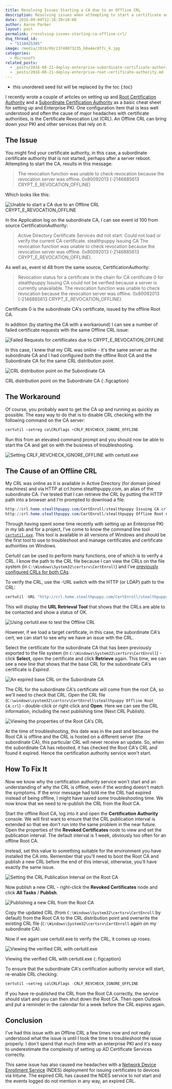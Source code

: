 ```yaml
---
title: Resolving Issues Starting a CA due to an Offline CRL
description: Resolving issues when attempting to start a certificate authority due to an offline CRL.
date: 2016-09-04T22:18:39+10:00
author: Aaron Parker
layout: post
permalink: /resolving-issues-starting-ca-offline-crl/
dsq_thread_id:
  - "5118425385"
image: /media/2016/09/13740073235_b8a4ec0ffc_k.jpg
categories:
  - Microsoft
related_posts:
  - _posts/2016-08-22-deploy-enterprise-subordinate-certificate-authority.md
  - _posts/2016-08-21-deploy-enterprise-root-certificate-authority.md
---
```

* this unordered seed list will be replaced by the toc
{:toc}

I recently wrote a couple of articles on setting up and [Root Certification Authority]({{site.baseurl}}/deploy-enterprise-root-certificate-authority/) and a [Subordinate Certification Authority]({{site.baseurl}}/deploy-enterprise-subordinate-certificate-authority/) as a basic cheat sheet for setting up and Enterprise PKI. One configuration item that is less well understood and often the cause of major headaches with certificate authorities, is the Certificate Revocation List (CRL). An Offline CRL can bring down your PKI and other services that rely on it.

## The Issue

You might find your certificate authority, in this case, a subordinate certificate authority that is not started, perhaps after a server reboot. Attempting to start the CA, results in this message:

> The revocation function was unable to check revocation because the revocation server was offline. 0x80092013 (-2146885613 CRYPT_E_REVOCATION_OFFLINE)

Which looks like this:

![Unable to start a CA due to an Offline CRL CRYPT_E_REVOCATION_OFFLINE]({{site.baseurl}}/media/2016/09/CRYPT_E_REVOCATION_OFFLINE.png)

In the Application log on the subordinate CA, I can see event id 100 from source CertificationAuthority:

> Active Directory Certificate Services did not start: Could not load or verify the current CA certificate.  stealthpuppy Issuing CA The revocation function was unable to check revocation because the revocation server was offline. 0x80092013 (-2146885613 CRYPT_E_REVOCATION_OFFLINE).

As well as, event id 48 from the same source, CertificationAuthority:

> Revocation status for a certificate in the chain for CA certificate 0 for stealthpuppy Issuing CA could not be verified because a server is currently unavailable.  The revocation function was unable to check revocation because the revocation server was offline. 0x80092013 (-2146885613 CRYPT_E_REVOCATION_OFFLINE).

Certificate 0 is the subordinate CA's certificate, issued by the offline Root CA.

In addition (by starting the CA with a workaround) I can see a number of failed certificate requests with the same Offline CRL issue:

![Failed Requests for certifiicates due to CRYPT_E_REVOCATION_OFFLINE]({{site.baseurl}}/media/2016/09/IssuingCAFailedRequests.png)

In this case, I knew that my CRL was online - it's the same server as the subordinate CA and I had configured both the offline Root CA and the Subordinate CA for the same CRL distribution point.

![CRL distribution point on the Subordinate CA]({{site.baseurl}}/media/2016/09/http-crl-issuingca.png)

CRL distribution point on the Subordinate CA
{:.figcaption}

## The Workaround

Of course, you probably want to get the CA up and running as quickly as possible. The easy way to do that is to disable CRL checking with the following command on the CA server:

```powershell
certutil –setreg ca\CRLFlags +CRLF_REVCHECK_IGNORE_OFFLINE
```

Run this from an elevated command prompt and you should now be able to start the CA and get on with the business of troubleshooting.

![Setting CRLF_REVCHECK_IGNORE_OFFLINE with certutil.exe]({{site.baseurl}}/media/2016/09/CRLF_REVCHECK_IGNORE_OFFLINE.png)

## The Cause of an Offline CRL

My CRL was online as it is available in Active Directory (for domain joined machines) and via HTTP at crl.home.stealthpuppy.com, an alias of the subordinate CA. I've tested that I can retrieve the CRL by putting the HTTP path into a browser and I'm prompted to download a file.

```powershell
http://crl.home.stealthpuppy.com/CertEnroll/stealthpuppy Issuing CA.crl
http://crl.home.stealthpuppy.com/CertEnroll/stealthpuppy Offline Root CA.crl
```

Through having spent some time recently with setting up an Enterprise PKI in my lab and for a project, I've come to know the command line tool [`certutil.exe`](https://technet.microsoft.com/en-us/library/cc732443(v=ws.11).aspx). This tool is available in all versions of Windows and should be the first tool to use to troubleshoot and manage certificates and certificate authorities on Windows.

Certutil can be used to perform many functions, one of which is to verify a CRL. I know the path to the CRL file because I can view the CRLs on the file system (in `C:\Windows\System32\certsrv\CertEnroll`) and I've [previously configured CRLs for both CAs]({{site.baseurl}}/deploy-enterprise-subordinate-certificate-authority/).

To verify the CRL, use the -URL switch with the HTTP (or LDAP) path to the CRL:

```powershell
certutil -URL "http://crl.home.stealthpuppy.com/CertEnroll/stealthpuppy Issuing CA.crl"
```

This will display the **URL Retrieval Tool** that shows that the CRLs are able to be contacted and show a status of OK.

![Using certutil.exe to test the Offline CRL]({{site.baseurl}}/media/2016/09/certutilURLCRL.png)

However, if we load a target certificate, in this case, the subordinate CA's cert, we can start to see why we have an issue with the CRL.

Select the certificate for the subordinate CA that has been previously exported to the file system (in `C:\Windows\System32\certsrv\CertEnroll`) - click **Select**, open the certificate and click **Retrieve** again. This time, we can see a new line that shows that the base CRL for the subordinate CA's certificate is _Expired_.

![An expired base CRL on the Subordinate CA]({{site.baseurl}}/media/2016/09/IssuingCAExpiredBaseCRL.png)

The CRL for the subordinate CA's certificate will come from the root CA, so we'll need to check that CRL. Open the CRL file (`C:\windows\system32\certsrv\CertEnroll\stealthpuppy Offline Root CA.crl`) - double-click or right-click and **Open**. Here we can see the CRL information, including the next publishing time (Next CRL Publish).

![Viewing the properties of the Root CA's CRL]({{site.baseurl}}/media/2016/09/OfflineRootCA-CRL.png)

At the time of troubleshooting, this date was in the past and because the Root CA is offline and the CRL is hosted on a different server (the subordinate CA), this particular CRL will never receive an update. So, when the subordinate CA has rebooted, it has checked the Root CA's CRL and found it expired. Hence the certification authority service won't start.

## How To Fix It

Now we know why the certification authority service won't start and an understanding of why the CRL is offline, even if the wording doesn't match the symptoms. If the error message had told me the CRL had expired instead of being offline, I might have saved some troubleshooting time. We now know that we need to re-publish the CRL from the Root CA.

Start the offline Root CA, log into it and open the **Certification Authority** console. We will first want to ensure that the CRL publication interval is extended so that we don't run into the same problem in the near future. Open the properties of the **Revoked Certificates** node to view and set the publication interval. The default interval is 1 week, obviously too often for an offline Root CA.

Instead, set this value to something suitable for the environment you have installed the CA into. Remember that you’ll need to boot the Root CA and publish a new CRL before the end of this interval, otherwise, you'll have exactly the same issue.

![Setting the CRL Publication Interval on the Root CA]({{site.baseurl}}/media/2016/08/rootCASettingCRLPublishingInterval.png)

Now publish a new CRL - right-click the **Revoked Certificates** node and click **All Tasks** / **Publish**.

![Publishing a new CRL from the Root CA]({{site.baseurl}}/media/2016/09/RootCAPublishingNewCRL.png)

Copy the updated CRL (from `C:\Windows\System32\certsrv\CertEnroll` by default) from the Root CA to the CRL distribution point and overwrite the existing CRL file (`C:\Windows\System32\certsrv\CertEnroll` again on my subordinate CA).

Now if we again use certutil.exe to verify the CRL, it comes up roses:

![Viewing the verified CRL with certutil.exe]({{site.baseurl}}/media/2016/09/verifiedCRL.png)

Viewing the verified CRL with certutil.exe
{:.figcaption}

To ensure that the subordinate CA's certification authority service will start, re-enable CRL checking:

```powershell
certutil –setreg ca\CRLFlags -CRLF_REVCHECK_IGNORE_OFFLINE
```

If you have re-published the CRL from the Root CA correctly, the service should start and you can then shut down the Root CA. Then open Outlook and put a reminder in the calendar for a week before the CRL expires again.

## Conclusion

I've had this issue with an Offline CRL a few times now and not really understood what the issue is until I took the time to troubleshoot the issue properly. I don't spend that much time with an enterprise PKI and it's easy to underestimate the complexity of setting up AD Certificate Services correctly.

This same issue has also caused me headaches with a [Network Device Enrollment Service](http://social.technet.microsoft.com/wiki/contents/articles/9063.network-device-enrollment-service-ndes-in-active-directory-certificate-services-ad-cs.aspx) (NDES) deployment for issuing certificates to devices via Intune. The expired CRL has caused the NDES service to not start and the events logged do not mention in any way, an expired CRL.
